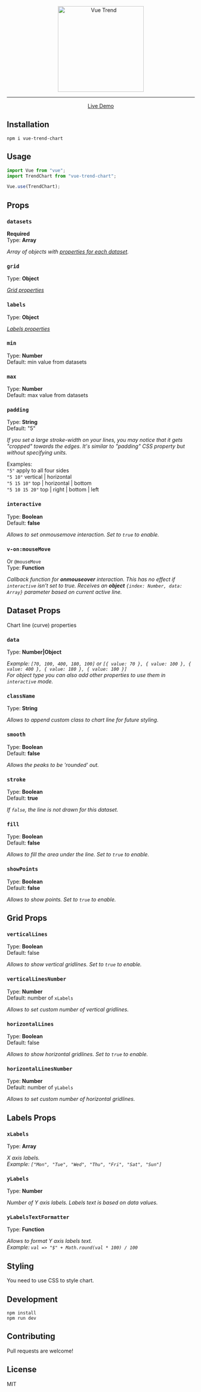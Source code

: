 <div align="center">
  <img src="https://raw.githubusercontent.com/dmtrbrl/vue-trend-chart/master/media/vtc-logo.png" width="230" alt="Vue Trend">
</div>

----
<div align="center">
  <a href="https://dmtrbrl.github.io/vue-trend-chart/">Live Demo</a>
</div>

## Installation

```shell
npm i vue-trend-chart
```
## Usage

```js
import Vue from "vue";
import TrendChart from "vue-trend-chart";

Vue.use(TrendChart);
```

## Props

### **`datasets`**
**Required**  
Type: **Array**  
  
*Array of objects with [properties for each dataset](#dataset-props).*

### **`grid`**
Type: **Object**  
  
*[Grid properties](#grid-props)*

### **`labels`**
Type: **Object**  
  
*[Labels properties](#labels-props)*

### **`min`**
Type: **Number**  
Default: min value from datasets

### **`max`**
Type: **Number**  
Default:  max value from datasets

### **`padding`**  
Type: **String**  
Default: "5"  
  
*If you set a large *stroke-width* on your lines, you may notice that it gets "cropped" towards the edges. It's similar to "padding" CSS property but without specifying units.*  

Examples:  
`"5"` apply to all four sides  
`"5 10"` vertical | horizontal  
`"5 15 10"` top | horizontal | bottom  
`"5 10 15 20"` top | right | bottom | left

### **`interactive`**
Type: **Boolean**  
Default: **false**  
  
*Allows to set onmousemove interaction. Set to `true` to enable.*

### **`v-on:mouseMove`**
Or `@mouseMove`  
Type: **Function**  
  
*Callback function for **onmouseover** interaction. This has no effect if `interactive` isn't set to true. Receives an **object** `{index: Number, data: Array}` parameter based on current active line.*

## Dataset Props

Chart line (curve) properties

### **`data`**
Type: **Number|Object**
  
*Example: `[70, 100, 400, 180, 100]` or `[{ value: 70 }, { value: 100 }, { value: 400 }, { value: 180 }, { value: 100 }]`  
For object type you can also add other properties to use them in `interactive` mode.*

### **`className`**  
Type: **String**  
  
*Allows to append custom class to chart line for future styling.*

### **`smooth`**
Type: **Boolean**  
Default: **false**  
  
*Allows the peaks to be 'rounded' out.*

### **`stroke`**
Type: **Boolean**  
Default: **true**  
  
*If `false`, the line is not drawn for this dataset.*

### **`fill`**
Type: **Boolean**  
Default: **false**
  
*Allows to fill the area under the line. Set to `true` to enable.*

### **`showPoints`**
Type: **Boolean**  
Default: **false**

*Allows to show points. Set to `true` to enable.*

## Grid Props

### **`verticalLines`**
Type: **Boolean**  
Default: false
  
*Allows to show vertical gridlines. Set to `true` to enable.*

### **`verticalLinesNumber`**
Type: **Number**  
Default: number of `xLabels`
  
*Allows to set custom number of vertical gridlines.*

### **`horizontalLines`**
Type: **Boolean**  
Default: false
  
*Allows to show horizontal gridlines. Set to `true` to enable.*

### **`horizontalLinesNumber`**
Type: **Number**  
Default: number of `yLabels`
  
*Allows to set custom number of horizontal gridlines.*

## Labels Props

### **`xLabels`**
Type: **Array**
  
*X axis labels.  
Example: `["Mon", "Tue", "Wed", "Thu", "Fri", "Sat", "Sun"]`*

### **`yLabels`**
Type: **Number**
  
*Number of Y axis labels. Labels text is based on data values.*

### **`yLabelsTextFormatter`**
Type: **Function**
  
*Allows to format Y axis labels text.  
Example: `val => "$" + Math.round(val * 100) / 100`*

## Styling

You need to use CSS to style chart.

## Development

```shell
npm install
npm run dev
```

## Contributing

Pull requests are welcome!

## License

MIT
